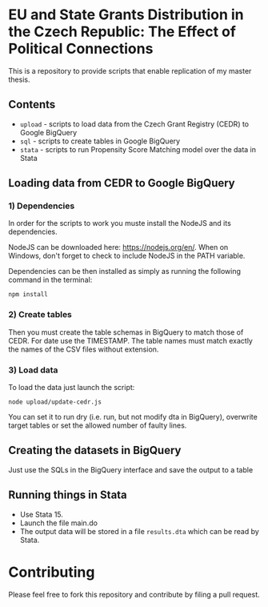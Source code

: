 # EU and State Grants Distribution in the Czech Republic: The Effect of Political Connections

This is a repository to provide scripts that enable replication of my master thesis.

## Contents
 - `upload` - scripts to load data from the Czech Grant Registry (CEDR) to Google BigQuery
 - `sql` - scripts to create tables in Google BigQuery
 - `stata` - scripts to run Propensity Score Matching model over the data in Stata 

## Loading data from CEDR to Google BigQuery

### 1) Dependencies

In order for the scripts to work you muste install the NodeJS and its dependencies.

NodeJS can be downloaded here: https://nodejs.org/en/. When on Windows, don't forget to check to include NodeJS in the PATH variable.

Dependencies can be then installed as simply as running the following command in the terminal:
```
npm install
```

### 2) Create tables

Then you must create the table schemas in BigQuery to match those of CEDR. For date use the TIMESTAMP. The table names must match exactly the names of the CSV files without extension.

### 3) Load data

To load the data just launch the script:
```
node upload/update-cedr.js
```

You can set it to run dry (i.e. run, but not modify dta in BigQuery), overwrite target tables or set the allowed number of faulty lines.

## Creating the datasets in BigQuery

Just use the SQLs in the BigQuery interface and save the output to a table

## Running things in Stata

- Use Stata 15. 
- Launch the file main.do
- The output data will be stored in a file `results.dta` which can be read by Stata.

# Contributing

Please feel free to fork this repository and contribute by filing a pull request.
